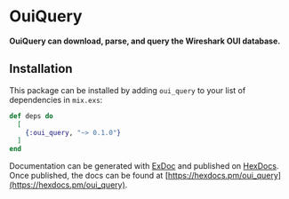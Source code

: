 # OuiQuery

**OuiQuery can download, parse, and query the Wireshark OUI database.**

## Installation

This package can be installed by adding `oui_query` to your list of dependencies
in `mix.exs`:

```elixir
def deps do
  [
    {:oui_query, "~> 0.1.0"}
  ]
end
```

Documentation can be generated with
[ExDoc](https://github.com/elixir-lang/ex_doc) and published on
[HexDocs](https://hexdocs.pm). Once published, the docs can be found at
[https://hexdocs.pm/oui_query](https://hexdocs.pm/oui_query).
